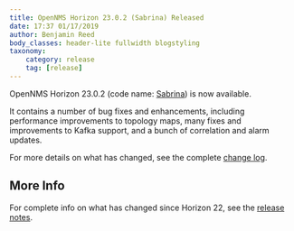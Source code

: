 ```yaml
---
title: OpenNMS Horizon 23.0.2 (Sabrina) Released
date: 17:37 01/17/2019
author: Benjamin Reed
body_classes: header-lite fullwidth blogstyling
taxonomy:
    category: release
    tag: [release]
---
```


OpenNMS Horizon 23.0.2 (code name: [Sabrina](https://en.wikipedia.org/wiki/Sabrina_the_Teenage_Witch)) is now available.

It contains a number of bug fixes and enhancements, including performance improvements to topology maps, many fixes and improvements to Kafka support, and a bunch of correlation and alarm updates.

For more details on what has changed, see the complete [change log](https://docs.opennms.org/opennms/releases/23.0.2/releasenotes/#releasenotes-changelog-23.0.2).

More Info
---------

For complete info on what has changed since Horizon 22, see the [release notes](https://docs.opennms.org/opennms/releases/23.0.2/releasenotes/releasenotes.html).

